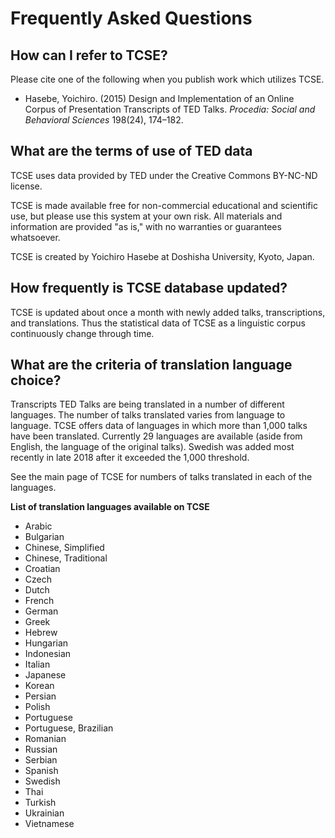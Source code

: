 # Frequently Asked Questions

## How can I refer to TCSE?

Please cite one of the following when you publish work which utilizes TCSE.

* Hasebe, Yoichiro. (2015) Design and Implementation of an Online Corpus of Presentation Transcripts of TED Talks. _Procedia: Social and Behavioral Sciences_ 198(24), 174–182.

## What are the terms of use of TED data

TCSE uses data provided by TED under the Creative Commons BY-NC-ND license.

TCSE is made available free for non-commercial educational and scientific use, but please use this system at your own risk. All materials and information are provided "as is," with no warranties or guarantees whatsoever.

TCSE is created by Yoichiro Hasebe at Doshisha University, Kyoto, Japan.

## How frequently is TCSE database updated?

TCSE is updated about once a month with newly added talks, transcriptions, and translations. Thus the statistical data of TCSE as a linguistic corpus continuously change through time.

## What are the criteria of translation language choice?

Transcripts TED Talks are being translated in a number of different languages. The number of talks translated varies from language to language. TCSE offers data of languages in which more than 1,000 talks have been translated.  Currently 29 languages  are available (aside from English, the language of the original talks). Swedish was added most recently in late 2018 after it exceeded the 1,000 threshold. 

See the main page of TCSE for numbers of talks translated in each of the languages.

**List of translation languages available on TCSE**

- Arabic                
- Bulgarian             
- Chinese, Simplified   
- Chinese, Traditional  
- Croatian              
- Czech                 
- Dutch                 
- French                
- German                
- Greek                 
- Hebrew                
- Hungarian             
- Indonesian            
- Italian               
- Japanese              
- Korean                
- Persian               
- Polish                
- Portuguese            
- Portuguese, Brazilian 
- Romanian              
- Russian               
- Serbian               
- Spanish               
- Swedish               
- Thai                  
- Turkish               
- Ukrainian             
- Vietnamese
